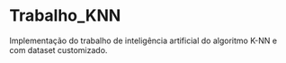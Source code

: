 # Trabalho_KNN
Implementação do trabalho de inteligência artificial do algoritmo K-NN e com dataset customizado.
